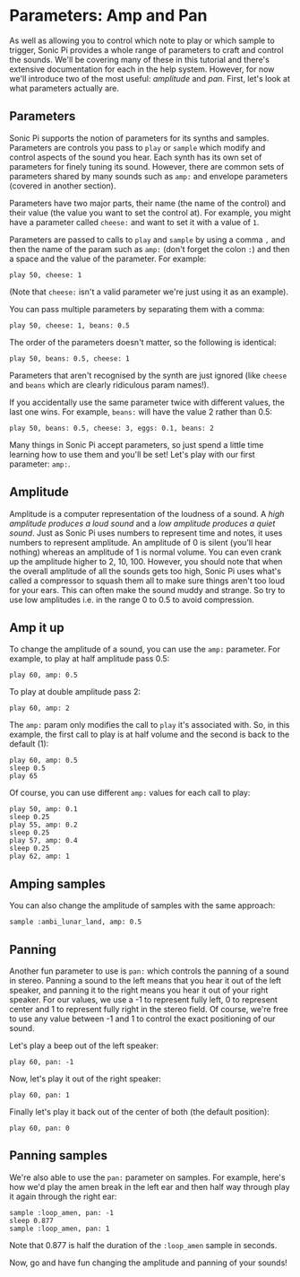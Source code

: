 # Parameters: Amp and Pan

As well as allowing you to control which note to play or which sample to
trigger, Sonic Pi provides a whole range of parameters to craft and
control the sounds. We'll be covering many of these in this tutorial and
there's extensive documentation for each in the help system. However,
for now we'll introduce two of the most useful: *amplitude* and *pan*.
First, let's look at what parameters actually are.


## Parameters

Sonic Pi supports the notion of parameters for its synths and
samples. Parameters are controls you pass to `play` or `sample` which
modify and control aspects of the sound you hear. Each synth has its own
set of parameters for finely tuning its sound. However, there are common
sets of parameters shared by many sounds such as `amp:` and envelope
parameters (covered in another section).

Parameters have two major parts, their name (the name of the control) and
their value (the value you want to set the control at). For example, you
might have a parameter called `cheese:` and want to set it with a value
of `1`.

Parameters are passed to calls to `play` and `sample` by using a comma
`,` and then the name of the param such as `amp:` (don't forget the
colon `:`) and then a space and the value of the parameter. For example:

```
play 50, cheese: 1
```

(Note that `cheese:` isn't a valid parameter we're just using it as an example).

You can pass multiple parameters by separating them with a comma: 

```
play 50, cheese: 1, beans: 0.5
```

The order of the parameters doesn't matter, so the following is identical:

```
play 50, beans: 0.5, cheese: 1
```

Parameters that aren't recognised by the synth are just ignored (like
`cheese` and `beans` which are clearly ridiculous param names!).

If you accidentally use the same parameter twice with different values,
the last one wins. For example, `beans:` will have the value 2 rather
than 0.5:

```
play 50, beans: 0.5, cheese: 3, eggs: 0.1, beans: 2
```

Many things in Sonic Pi accept parameters, so just spend a little time
learning how to use them and you'll be set! Let's play with our first
parameter: `amp:`.

## Amplitude

Amplitude is a computer representation of the loudness of a sound. A
*high amplitude produces a loud sound* and a *low amplitude produces a
quiet sound*. Just as Sonic Pi uses numbers to represent time and notes,
it uses numbers to represent amplitude. An amplitude of 0 is silent
(you'll hear nothing) whereas an amplitude of 1 is normal volume. You
can even crank up the amplitude higher to 2, 10, 100. However, you
should note that when the overall amplitude of all the sounds gets too
high, Sonic Pi uses what's called a compressor to squash them all to
make sure things aren't too loud for your ears. This can often make the
sound muddy and strange. So try to use low amplitudes i.e. in the range
0 to 0.5 to avoid compression.


## Amp it up

To change the amplitude of a sound, you can use the `amp:`
parameter. For example, to play at half amplitude pass 0.5:

```
play 60, amp: 0.5
```

To play at double amplitude pass 2:

```
play 60, amp: 2
```

The `amp:` param only modifies the call to `play` it's associated
with. So, in this example, the first call to play is at half volume and
the second is back to the default (1):

```
play 60, amp: 0.5
sleep 0.5
play 65
```

Of course, you can use different `amp:` values for each call to play:

```
play 50, amp: 0.1
sleep 0.25
play 55, amp: 0.2
sleep 0.25
play 57, amp: 0.4
sleep 0.25
play 62, amp: 1
```

## Amping samples

You can also change the amplitude of samples with the same approach:

```
sample :ambi_lunar_land, amp: 0.5
```

## Panning

Another fun parameter to use is `pan:` which controls the panning of a
sound in stereo. Panning a sound to the left means that you hear it out
of the left speaker, and panning it to the right means you hear it out
of your right speaker. For our values, we use a -1 to represent fully
left, 0 to represent center and 1 to represent fully right in the stereo
field. Of course, we're free to use any value between -1 and 1 to
control the exact positioning of our sound.

Let's play a beep out of the left speaker:

```
play 60, pan: -1
```

Now, let's play it out of the right speaker:

```
play 60, pan: 1
```

Finally let's play it back out of the center of both (the default
position):

```
play 60, pan: 0
```

## Panning samples

We're also able to use the `pan:` parameter on samples. For example,
here's how we'd play the amen break in the left ear and then half way
through play it again through the right ear:

```
sample :loop_amen, pan: -1
sleep 0.877
sample :loop_amen, pan: 1
```

Note that 0.877 is half the duration of the `:loop_amen` sample in
seconds.


Now, go and have fun changing the amplitude and panning of your sounds!

